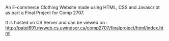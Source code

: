 An E-commerce Clothing Website made using HTML, CSS and Javascript as part a Final Project for Comp 2707.

It is hosted on CS Server and can be viewed on : http://patel891.myweb.cs.uwindsor.ca/comp2707/finalproject/html/index.html


